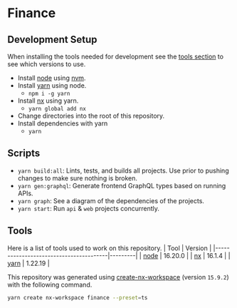 # Finance

## Development Setup

When installing the tools needed for development see the [tools section](#tools) to see which versions to use.

* Install [node](https://nodejs.org) using [nvm](https://github.com/nvm-sh/nvm).
* Install [yarn](https://yarnpkg.com) using node.
  - `npm i -g yarn`
* Install [nx](https://nx.dev/) using yarn.
  - `yarn global add nx`
* Change directories into the root of this repository.
* Install dependencies with yarn
  - `yarn`

## Scripts

* `yarn build:all`: Lints, tests, and builds all projects. Use prior to pushing changes to make sure nothing is broken.
* `yarn gen:graphql`: Generate frontend GraphQL types based on running APIs.
* `yarn graph`: See a diagram of the dependencies of the projects.
* `yarn start`: Run `api` & `web` projects concurrently.

## Tools

Here is a list of tools used to work on this repository.
| Tool                                   | Version |
|----------------------------------------|---------|
| [node](https://nodejs.org)             | 16.20.0 |
| [nx](https://www.npmjs.com/package/nx) | 16.1.4  |
| [yarn](https://yarnpkg.com)            | 1.22.19 |

This repository was generated using [create-nx-workspace](https://www.npmjs.com/package/create-nx-workspace) (version `15.9.2`) with the following command.
```bash
yarn create nx-workspace finance --preset=ts
```
